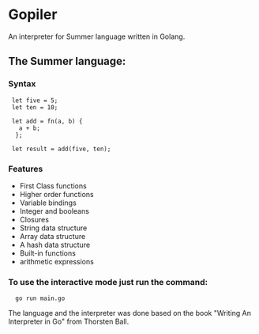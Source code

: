 # Gopiler

An interpreter for Summer language written in Golang. 

## The Summer language:

### Syntax

```summer
 let five = 5;
 let ten = 10;

 let add = fn(a, b) {
   a + b;
  };

 let result = add(five, ten);
```

### Features

- First Class functions
- Higher order functions
- Variable bindings 
- Integer and booleans
- Closures
- String data structure
- Array data structure
- A hash data structure
- Built-in functions
- arithmetic expressions

### To use the interactive mode just run the command:

```shell 
  go run main.go
```

The language and the interpreter was done based on the book "Writing An Interpreter in Go" from Thorsten Ball.


